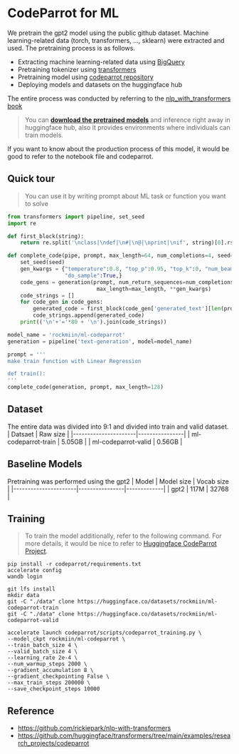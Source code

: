# CodeParrot for ML

We pretrain the gpt2 model using the public github dataset. Machine learning-related data (torch, transformers, ..., sklearn) were extracted and used. The pretraining process is as follows.

- Extracting machine learning-related data using [BigQuery](https://cloud.google.com/bigquery?utm_source=google&utm_medium=cpc&utm_campaign=japac-KR-all-en-dr-BKWS-all-hv-trial-EXA-dr-1605216&utm_content=text-ad-none-none-DEV_c-CRE_631194575469-ADGP_Hybrid%20%7C%20BKWS%20-%20EXA%20%7C%20Txt%20~%20Data%20Analytics_BigQuery_bigquery_main-KWID_43700073954448547-kwd-47616965283&userloc_1009893-network_g=&utm_term=KW_bigquery&gclid=Cj0KCQjwtsCgBhDEARIsAE7RYh3-3iL1pPY4-Y27odD7dX2w-Y0l9e9rDTQlYKQWzYk8m9G-84bdO2oaAuDfEALw_wcB&gclsrc=aw.ds&hl=ko)
- Pretraining tokenizer using [transformers](https://github.com/huggingface/transformers)
- Pretraining model using [codeparrot repository](https://github.com/huggingface/transformers/tree/main/examples/research_projects/codeparrot)
- Deploying models and datasets on the huggingface hub

The entire process was conducted by referring to the [nlp_with_transformers book](https://github.com/rickiepark/nlp-with-transformers)

> You can **[download the pretrained models](https://huggingface.co/rockmiin/ml-codeparrot)** and inference right away in huggingface hub, also it provides environments where individuals can train models.

If you want to know about the production process of this model, it would be good to refer to the notebook file and codeparrot.

## Quick tour

> You can use it by writing prompt about ML task or function you want to solve

```python
from transformers import pipeline, set_seed
import re

def first_block(string):
    return re.split('\nclass|\ndef|\n#|\n@|\nprint|\nif', string)[0].rstrip()

def complete_code(pipe, prompt, max_length=64, num_completions=4, seed=1):
    set_seed(seed)
    gen_kwargs = {"temperature":0.8, "top_p":0.95, "top_k":0, "num_beams":1,
                  "do_sample":True,}
    code_gens = generation(prompt, num_return_sequences=num_completions,
                            max_length=max_length, **gen_kwargs)
    code_strings = []
    for code_gen in code_gens:
        generated_code = first_block(code_gen['generated_text'][len(prompt):])
        code_strings.append(generated_code)
    print(('\n'+'='*80 + '\n').join(code_strings))

model_name = 'rockmiin/ml-codeparrot'
generation = pipeline('text-generation', model=model_name)

prompt = '''
make train function with Linear Regression

def train():
'''
complete_code(generation, prompt, max_length=128)
```

## Dataset

The entire data was divided into 9:1 and divided into train and valid dataset.
| Datsaet | Raw size |
|----------------------|----------------|
| ml-codeparrot-train | 5.05GB |
| ml-codeparrot-valid | 0.56GB |

## Baseline Models

Pretraining was performed using the gpt2
| Model | Model size | Vocab size |
|----------------------|----------------|-------------|
| gpt2 | 117M | 32768 |

## Training

> To train the model additionally, refer to the following command.
> For more details, it would be nice to refer to [Huggingface CodeParrot Project](https://github.com/huggingface/transformers/tree/main/examples/research_projects/codeparrot).

```command
pip install -r codeparrot/requirements.txt
accelerate config
wandb login

git lfs install
mkdir data
git -C "./data" clone https://huggingface.co/datasets/rockmiin/ml-codeparrot-train
git -C "./data" clone https://huggingface.co/datasets/rockmiin/ml-codeparrot-valid

accelerate launch codeparrot/scripts/codeparrot_training.py \
--model_ckpt rockmiin/ml-codeparrot \
--train_batch_size 4 \
--valid_batch_size 4 \
--learning_rate 2e-4 \
--num_warmup_steps 2000 \
--gradient_accumulation 8 \
--gradient_checkpointing False \
--max_train_steps 200000 \
--save_checkpoint_steps 10000
```

## Reference

- https://github.com/rickiepark/nlp-with-transformers
- https://github.com/huggingface/transformers/tree/main/examples/research_projects/codeparrot
